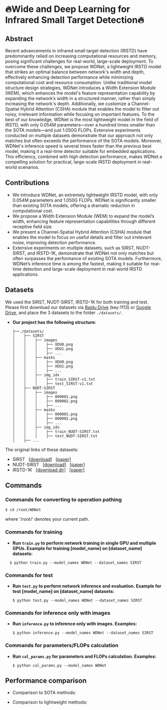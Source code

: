 # 🔥Wide and Deep Learning for Infrared Small Target Detection🔥

## Abstract
Recent advancements in infrared small target detection (IRSTD) have predominantly relied on increasing computational resources and memory, posing significant challenges for real-world, large-scale deployment. To overcome these challenges, we propose WDNet, a lightweight IRSTD model that strikes an optimal balance between network's width and depth, effectively enhancing detection performance while minimizing computational cost and resource consumption. Unlike traditional model structure design strategies, WDNet introduces a Width Extension Module (WEM), which enhances the model's feature representation capability by expanding the network’s width in a structured manner, rather than simply increasing the network's depth. Additionally, we customize a Channel-Spatial Hybrid Attention (CSHA) module that enables the model to filter out noisy, irrelevant information while focusing on important features. To the best of our knowledge, WDNet is the most lightweight model in the field of IRSTD, with only 0.054M parameters—over a hundred times smaller than the SOTA models—and just 1.050G FLOPs. Extensive experiments conducted on multiple datasets demonstrate that our approach not only matches but often exceeds the performance of the SOTA models. Moreover, WDNet's inference speed is several times faster than the previous best model, making it a real-time detector suitable for embedded applications. This efficiency, combined with high detection performance, makes WDNet a compelling solution for practical, large-scale IRSTD deployment in real-world scenarios.

## Contributions
* We introduce WDNet, an extremely lightweight IRSTD model, with only 0.054M parameters and 1.050G FLOPs. WDNet is significantly smaller than existing SOTA models, offering a dramatic reduction in computational cost.
* We propose a Width Extension Module (WEM) to expand the model’s width, enhancing feature representation capabilities through different receptive field size.
* We present a Channel-Spatial Hybrid Attention (CSHA) module that enables the model to focus on useful details and filter out irrelevant noise, improving detection performance.
* Extensive experiments on multiple datasets, such as SIRST, NUDT-SIRST, and IRSTD-1K, demonstrate that WDNet not only matches but often surpasses the performance of existing SOTA models. Furthermore, WDNet’s inference time is among the fastest, making it suitable for real-time detection and large-scale deployment in real-world IRSTD applications.

## Datasets
We used the SIRST, NUDT-SIRST, IRSTD-1K for both training and test. 
Please first download our datasets via [Baidu Drive](https://pan.baidu.com/s/1df4LagRRjyNeZSfoIqOuHg?pwd=1113) (key:1113) or [Google Drive](https://drive.google.com/file/d/1LscYoPnqtE32qxv5v_dB4iOF4dW3bxL2/view?usp=sharing), and place the 3 datasets to the folder `./datasets/`.
* **Our project has the following structure:**
  ```
  ├──./datasets/
  │    ├── SIRST
  │    │    ├── images
  │    │    │    ├── XDU0.png
  │    │    │    ├── XDU1.png
  │    │    │    ├── ...
  │    │    ├── masks
  │    │    │    ├── XDU0.png
  │    │    │    ├── XDU1.png
  │    │    │    ├── ...
  │    │    ├── img_idx
  │    │    │    ├── train_SIRST-v1.txt
  │    │    │    ├── test_SIRST-v1.txt
  │    ├── NUDT-SIRST
  │    │    ├── images
  │    │    │    ├── 000001.png
  │    │    │    ├── 000002.png
  │    │    │    ├── ...
  │    │    ├── masks
  │    │    │    ├── 000001.png
  │    │    │    ├── 000002.png
  │    │    │    ├── ...
  │    │    ├── img_idx
  │    │    │    ├── train_NUDT-SIRST.txt
  │    │    │    ├── test_NUDT-SIRST.txt
  │    ├── ...  
  ```
<be>

The original links of these datasets:
* SIRST &nbsp; [[download]](https://github.com/YimianDai/sirst) &nbsp; [[paper]](https://arxiv.org/pdf/2009.14530.pdf)
* NUDT-SIRST &nbsp; [[download]](https://github.com/YeRen123455/Infrared-Small-Target-Detection) &nbsp; [[paper]](https://ieeexplore.ieee.org/abstract/document/9864119)
* IRSTD-1K &nbsp; [[download dir]](https://github.com/RuiZhang97/ISNet) &nbsp; [[paper]](https://ieeexplore.ieee.org/document/9880295)

## Commands
### Commands for converting to operation pathing
```
$ cd /root/WDNet
```
where '/root/' denotes your current path.
### Commands for training
* **Run **`train.py`** to perform network training in single GPU and multiple GPUs. Example for training [model_name] on [dataset_name] datasets:**
```
  $ python train.py --model_names WDNet --dataset_names SIRST
```
### Commands for test
* **Run **`test.py`** to perform network inference and evaluation. Example for test [model_name] on [dataset_name] datasets:**
  ```
  $ python test.py --model_names WDNet --dataset_names SIRST
  ```
### Commands for inference only with images
* **Run **`inference.py`** to inference only with images. Examples:**
  ```
  $ python inference.py --model_names WDNet --dataset_names SIRST
  ```
### Commands for parameters/FLOPs calculation
* **Run **`cal_params.py`** for parameters and FLOPs calculation. Examples:**
  ```
  $ python cal_params.py --model_names WDNet
  ```

## Performance comparison
* Comparison to SOTA methods:

* Comparison to lightweight methods:
